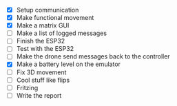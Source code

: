 - [X] Setup communication
- [X] Make functional movement
- [X] Make a matrix GUI
- [ ] Make a list of logged messages
- [ ] Finish the ESP32
- [ ] Test with the ESP32
- [ ] Make the drone send messages back to the controller
- [X] Make a battery level on the emulator
- [ ] Fix 3D movement
- [ ] Cool stuff like flips
- [ ] Fritzing
- [ ] Write the report